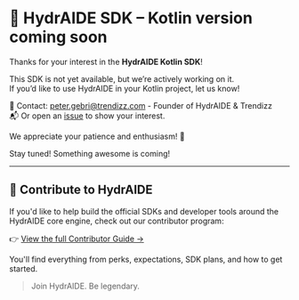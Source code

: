 # 🚀 HydrAIDE SDK – Kotlin version coming soon

Thanks for your interest in the **HydrAIDE Kotlin SDK**!

This SDK is not yet available, but we’re actively working on it.  
If you’d like to use HydrAIDE in your Kotlin project, let us know!

📩 Contact: [peter.gebri@trendizz.com](mailto:peter.gebri@trendizz.com) - Founder of HydrAIDE & Trendizz      
📬 Or open an [issue](https://github.com/hydraide/hydraide/issues) to show your interest.

We appreciate your patience and enthusiasm! 🙏

Stay tuned! Something awesome is coming!

---

## 🤝 Contribute to HydrAIDE

If you'd like to help build the official SDKs and developer tools around the HydrAIDE core engine, check out our contributor program:

👉 [View the full Contributor Guide →](/CONTRIBUTORS.md)

You'll find everything from perks, expectations, SDK plans, and how to get started.

> Join HydrAIDE. Be legendary.
